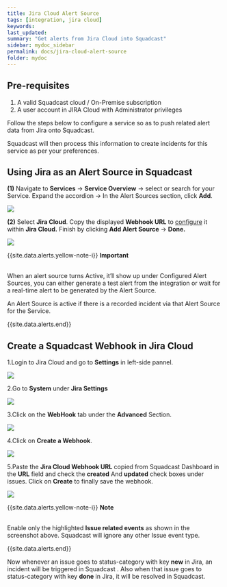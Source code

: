 ```yaml
---
title: Jira Cloud Alert Source
tags: [integration, jira cloud]
keywords: 
last_updated: 
summary: "Get alerts from Jira Cloud into Squadcast"
sidebar: mydoc_sidebar
permalink: docs/jira-cloud-alert-source
folder: mydoc
---
```


## Pre-requisites
1. A valid Squadcast cloud / On-Premise subscription 
2. A user account in JIRA Cloud with Administrator privileges

Follow the steps below to configure a service so as to push related alert data from Jira onto Squadcast.

Squadcast will then process this information to create incidents for this service as per your preferences.

## Using Jira as an Alert Source in Squadcast

**(1)** Navigate to **Services** -> **Service Overview** -> select or search for your Service. Expand the accordion -> In the Alert Sources section, click **Add**.

![](<images/Alert_Sources.png>)

**(2)** Select **Jira Cloud**. Copy the displayed **Webhook URL** to [configure](jira-cloud-alert-source#create-a-squadcast-webhook-in-jira-cloud) it within **Jira Cloud.** Finish by clicking **Add Alert Source** -> **Done.**

![](<images/Jira Cloud.png>)

{{site.data.alerts.yellow-note-i}}
<b>Important</b><br/><br/>
<p>When an alert source turns Active, it’ll show up under Configured Alert Sources, you can either generate a test alert from the integration or wait for a real-time alert to be generated by the Alert Source.</p>
<p>An Alert Source is active if there is a recorded incident via that Alert Source for the Service.</p>
{{site.data.alerts.end}}

## Create a Squadcast Webhook in Jira Cloud

1.Login to Jira Cloud and go to **Settings** in left-side pannel.

![](images/jira_cloud_2.png)

2.Go to **System** under **Jira Settings**

![](images/jira_cloud_3.png)

3.Click on the **WebHook** tab under the **Advanced** Section.

![](images/jira_cloud_4.png)

4.Click on **Create a Webhook**.

![](images/jira_cloud_5.png)

5.Paste the **Jira Cloud Webhook URL** copied from Squadcast Dashboard in the **URL** field and check the  **created** And **updated** check boxes under issues. Click on **Create** to finally save the webhook.

![](images/jira_cloud_6.png)

{{site.data.alerts.yellow-note-i}}
<b>Note</b><br/><br/>
<p>Enable only the highlighted <b>Issue related events</b> as shown in the screenshot above. Squadcast will ignore any other Issue event type.</p>
{{site.data.alerts.end}}

Now whenever an issue goes to status-category with key **new** in Jira, an incident will be triggered in Squadcast . Also when that issue goes to status-category with key **done** in Jira, it will be resolved in Squadcast.